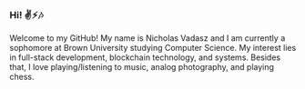 ### Hi! ✌⚡🎶
Welcome to my GitHub! My name is Nicholas Vadasz and I am currently a sophomore at Brown University studying Computer Science. My interest lies in full-stack development, blockchain technology, and systems. Besides that, I love playing/listening to music, analog photography, and playing chess.
